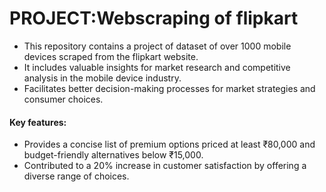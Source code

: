 # PROJECT:Webscraping of flipkart
* This repository contains a project of dataset of over 1000 mobile devices scraped from the flipkart website.
* It includes valuable insights for market research and competitive analysis in the mobile device industry.
* Facilitates better decision-making processes for market strategies and consumer choices.
#### Key features:
* Provides a concise list of premium options priced at least ₹80,000 and budget-friendly alternatives below ₹15,000.
* Contributed to a 20% increase in customer satisfaction by offering a diverse range of choices.
